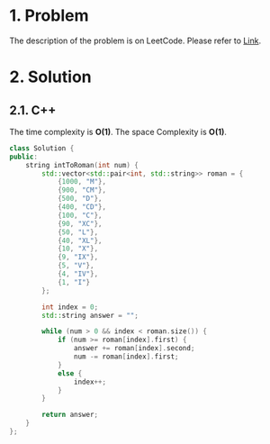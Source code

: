 # 1. Problem

The description of the problem is on LeetCode. Please refer to [Link](https://leetcode.com/problems/integer-to-roman/).

# 2. Solution

## 2.1. C++

The time complexity is **O(1)**. The space Complexity is **O(1)**.

```cpp
class Solution {
public:
    string intToRoman(int num) {
        std::vector<std::pair<int, std::string>> roman = {
            {1000, "M"},
            {900, "CM"},
            {500, "D"},
            {400, "CD"},
            {100, "C"},
            {90, "XC"},
            {50, "L"},
            {40, "XL"},
            {10, "X"},
            {9, "IX"},
            {5, "V"},
            {4, "IV"},
            {1, "I"}
        };

        int index = 0;
        std::string answer = "";

        while (num > 0 && index < roman.size()) {
            if (num >= roman[index].first) {
                answer += roman[index].second;
                num -= roman[index].first;
            }
            else {
                index++;
            }
        }

        return answer;
    }
};
```
